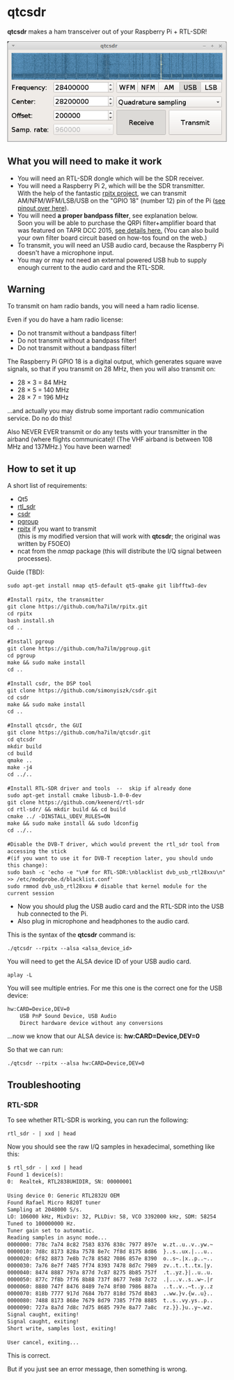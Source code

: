 # qtcsdr

**qtcsdr** makes a ham transceiver out of your Raspberry Pi + RTL-SDR!

![qtcsdr](/screenshot.png?raw=true)

## What you will need to make it work
* You will need an RTL-SDR dongle which will be the SDR receiver.
* You will need a Raspberry Pi 2, which will be the SDR transmitter.<br />With the help of the fantastic <a href="rpitx">rpitx project</a>, we can transmit AM/NFM/WFM/LSB/USB on the "GPIO 18" (number 12) pin of the Pi (<a href="http://301o583r8shhildde3s0vcnh.wpengine.netdna-cdn.com/wp-content/uploads/2015/04/Raspberry-Pi-GPIO-compressed.jpg">see pinout over here</a>).
* You will need **a proper bandpass filter**, see explanation below.<br />Soon you will be able to purchase the QRPi filter+amplifier board that was featured on TAPR DCC 2015, <a href="http://rfsparkling.com/qrpi">see details here.</a> (You can also build your own filter board circuit based on how-tos found on the web.)
* To transmit, you will need an USB audio card, because the Raspberry Pi doesn't have a microphone input. 
* You may or may not need an external powered USB hub to supply enough current to the audio card and the RTL-SDR.

## Warning

To transmit on ham radio bands, you will need a ham radio license.

Even if you do have a ham radio license:

* Do not transmit without a bandpass filter!
* Do not transmit without a bandpass filter!
* Do not transmit without a bandpass filter!
 
The Raspberry Pi GPIO 18 is a digital output, which generates square wave signals, so that if you transmit on 28 MHz, then you will also transmit on:

* 28 × 3 = 84 MHz
* 28 × 5 = 140 MHz
* 28 × 7 = 196 MHz

...and actually you may distrub some important radio communication service. Do no do this!

Also NEVER EVER transmit or do any tests with your transmitter in the airband (where flights communicate)! 
(The VHF airband is between 108 MHz and 137MHz.) You have been warned!

## How to set it up

A short list of requirements:

* Qt5
* <a href="http://sdr.osmocom.org/trac/wiki/rtl-sdr">rtl_sdr</a>
* <a href="https://github.com/simonyiszk/csdr">csdr</a>
* <a href="https://github.com/ha7ilm/pgroup">pgroup</a>
* <a href="https://github.com/ha7ilm/rpitx">rpitx</a> if you want to transmit<br />(this is my modified version that will work with **qtcsdr**; the original was written by F5OEO)
* ncat from the *nmap* package (this will distribute the I/Q signal between processes).

Guide (TBD):

    sudo apt-get install nmap qt5-default qt5-qmake git libfftw3-dev

    #Install rpitx, the transmitter
    git clone https://github.com/ha7ilm/rpitx.git
    cd rpitx
    bash install.sh
    cd ..
    
    #Install pgroup
    git clone https://github.com/ha7ilm/pgroup.git
    cd pgroup
    make && sudo make install
    cd ..
    
    #Install csdr, the DSP tool
    git clone https://github.com/simonyiszk/csdr.git
    cd csdr
    make && sudo make install
    cd ..
    
    #Install qtcsdr, the GUI
    git clone https://github.com/ha7ilm/qtcsdr.git
    cd qtcsdr
    mkdir build
    cd build
    qmake ..
    make -j4
    cd ../..
    
    #Install RTL-SDR driver and tools  --  skip if already done
    sudo apt-get install cmake libusb-1.0-0-dev 
    git clone https://github.com/keenerd/rtl-sdr
    cd rtl-sdr/ && mkdir build && cd build
    cmake ../ -DINSTALL_UDEV_RULES=ON
    make && sudo make install && sudo ldconfig
    cd ../..

    #Disable the DVB-T driver, which would prevent the rtl_sdr tool from accessing the stick
    #(if you want to use it for DVB-T reception later, you should undo this change):
    sudo bash -c 'echo -e "\n# for RTL-SDR:\nblacklist dvb_usb_rtl28xxu\n" >> /etc/modprobe.d/blacklist.conf'
    sudo rmmod dvb_usb_rtl28xxu # disable that kernel module for the current session

* Now you should plug the USB audio card and the RTL-SDR into the USB hub connected to the Pi. 
* Also plug in microphone and headphones to the audio card.

This is the syntax of the **qtcsdr** command is:

    ./qtcsdr --rpitx --alsa <alsa_device_id>

You will need to get the ALSA device ID of your USB audio card.

    aplay -L

You will see multiple entries. For me this one is the correct one for the USB device:

    hw:CARD=Device,DEV=0
        USB PnP Sound Device, USB Audio
        Direct hardware device without any conversions

...now we know that our ALSA device is: **hw:CARD=Device,DEV=0**

So that we can run:

    ./qtcsdr --rpitx --alsa hw:CARD=Device,DEV=0

## Troubleshooting

### RTL-SDR

To see whether RTL-SDR is working, you can run the following:

    rtl_sdr - | xxd | head
    
Now you should see the raw I/Q samples in hexadecimal, something like this:

    $ rtl_sdr - | xxd | head
    Found 1 device(s):
    0:  Realtek, RTL2838UHIDIR, SN: 00000001
    
    Using device 0: Generic RTL2832U OEM
    Found Rafael Micro R820T tuner
    Sampling at 2048000 S/s.
    LO: 106000 kHz, MixDiv: 32, PLLDiv: 58, VCO 3392000 kHz, SDM: 58254 
    Tuned to 100000000 Hz.
    Tuner gain set to automatic.
    Reading samples in async mode...
    0000000: 778c 7a74 8c82 7583 8376 838c 7977 897e  w.zt..u..v..yw.~
    0000010: 7d8c 8173 828a 7578 8e7c 7f8d 8175 8d86  }..s..ux.|...u..
    0000020: 6f82 8873 7e8b 7c78 8582 7086 857e 8390  o..s~.|x..p..~..
    0000030: 7a76 8e7f 7485 7f74 8393 7478 8d7c 7989  zv..t..t..tx.|y.
    0000040: 8474 8887 797a 877d 7c87 8275 8b85 757f  .t..yz.}|..u..u.
    0000050: 877c 7f8b 7f76 8b88 737f 8677 7e88 7c72  .|...v..s..w~.|r
    0000060: 8880 747f 8476 8489 7e74 8f80 7986 887a  ..t..v..~t..y..z
    0000070: 818b 7777 917d 7684 7b77 818d 757d 8b83  ..ww.}v.{w..u}..
    0000080: 7488 8173 868e 7679 8d79 7385 7f70 8885  t..s..vy.ys..p..
    0000090: 727a 8a7d 7d8c 7d75 8685 797e 8a77 7a8c  rz.}}.}u..y~.wz.
    Signal caught, exiting!
    Signal caught, exiting!
    Short write, samples lost, exiting!
    
    User cancel, exiting...

This is correct.

But if you just see an error message, then something is wrong.
